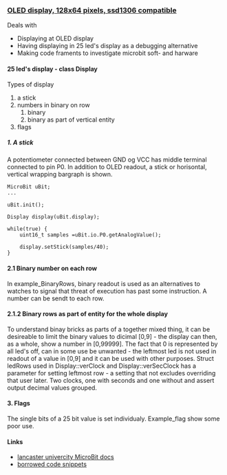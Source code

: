 ### [OLED display, 128x64 pixels, ssd1306 compatible](https://os.mbed.com/users/bvirk/code/microbitOLED/)

Deals with

- Displaying at OLED display
- Having displaying in 25 led's display as a debugging alternative
- Making code framents to investigate microbit soft- and harware

#### 25 led's display - class Display

Types of display

1. a stick
2. numbers in binary on row
    1. binary
    2. binary as part of vertical entity
3. flags


##### 1. A stick

A potentiometer connected between GND og VCC has middle terminal connected to pin P0. In addition to OLED readout, a stick or horisontal, vertical wrapping bargraph is shown.  

    MicroBit uBit;
    ...
    
    uBit.init();

    Display display(uBit.display);
    
    while(true) {
        uint16_t samples =uBit.io.P0.getAnalogValue();
        
        display.setStick(samples/40);
    }
        

#### 2.1 Binary number on each row 

In example_BinaryRows, binary readout is used as an alternatives to watches to signal that threat of execution has past some instruction. A number can be sendt to each row.  

#### 2.1.2 Binary rows as part of entity for the whole display

To understand binay bricks as parts of a together mixed thing, it can be desireable to limit the binary values to dicimal \[0,9] - the display can then, as a whole, show a number in \[0,99999]. The fact that 0 is represented by all led's off, can in some use be unwanted - the leftmost led is not used in readout of a value in \[0,9] and it can be used with other purposes. Struct ledRows used in Display::verClock and Display::verSecClock has a parameter for setting leftmost row - a setting that not excludes overriding that user later.
Two clocks, one with seconds and one without and assert output decimal values grouped.  

#### 3. Flags
The single bits of a 25 bit value is set individualy. Example_flag show some poor use. 





#### Links

- [lancaster univercity MicroBit docs](https://lancaster-university.github.io/microbit-docs/) 
- [borrowed code  snippets](https://github.com/Tinkertanker/pxt-oled-ssd1306)  
